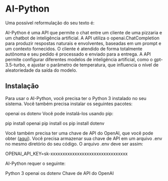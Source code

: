 # AI-Python
Uma possível reformulação do seu texto é:

AI-Python é uma API que permite o chat entre um cliente de uma pizzaria e um chatbot de inteligência artificial. A API utiliza o openai.ChatCompletion para produzir respostas naturais e envolventes, baseadas em um prompt e um contexto fornecidos. O cliente é atendido de forma totalmente autônoma e seu pedido é processado e enviado para a entrega. A API permite configurar diferentes modelos de inteligência artificial, como o gpt-3.5-turbo, e ajustar o parâmetro de temperatura, que influencia o nível de aleatoriedade da saída do modelo.

## Instalação
Para usar o AI-Python, você precisa ter o Python 3 instalado no seu sistema. Você também precisa instalar os seguintes pacotes:

openai
os
dotenv
Você pode instalá-los usando pip:

pip install openai
pip install os
pip install dotenv

Você também precisa ter uma chave de API do OpenAI, que você pode obter ([aqui](https://platform.openai.com/)). Você precisa armazenar sua chave de API em um arquivo .env no mesmo diretório do seu código. O arquivo .env deve ser assim:

OPENAI_API_KEY=sk-xxxxxxxxxxxxxxxxxxxxxxxxxxxxxxxx


AI-Python requer o seguinte:

Python 3
openai
os
dotenv
Chave de API do OpenAI
